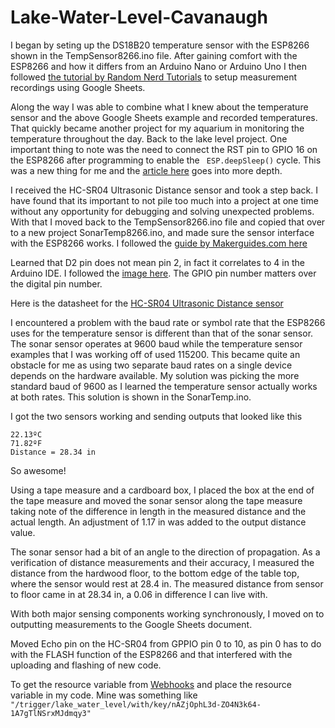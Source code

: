 # Lake-Water-Level-Cavanaugh
I began by seting up the DS18B20 temperature sensor with the ESP8266 shown in the TempSensor8266.ino file. 
After gaining comfort with the ESP8266 and how it differs from an Arduino Nano or Arduino Uno I then followed [the tutorial by Random Nerd Tutorials](https://randomnerdtutorials.com/esp32-esp8266-publish-sensor-readings-to-google-sheets/)  to setup measurement recordings using Google Sheets.

Along the way I was able to combine what I knew about the temperature sensor and the above Google Sheets example and recorded temperatures. That quickly became another project for my aquarium in monitoring the temperature throughout the day. Back to the lake level project. One important thing to note was the need to connect the RST pin to GPIO 16 on the ESP8266 after programming to enable the `
ESP.deepSleep()` cycle. This was a new thing for me and the [article here](https://randomnerdtutorials.com/esp8266-deep-sleep-with-arduino-ide/) goes into more depth.

I received the HC-SR04 Ultrasonic Distance sensor and took a step back. I have found that its important to not pile too much into a project at one time without any opportunity for debugging and solving unexpected problems. With that I moved back to the TempSensor8266.ino file and copied that over to a new project SonarTemp8266.ino, and made sure the sensor interface with the ESP8266 works. I followed the [guide by Makerguides.com here](https://www.makerguides.com/jsn-sr04t-arduino-tutorial/)

Learned that D2 pin does not mean pin 2, in fact it correlates to 4 in the Arduino IDE. I followed the [image here](https://www.electronicwings.com/nodemcu/nodemcu-gpio-with-arduino-ide). The GPIO pin number matters over the digital pin number. 

Here is the datasheet for the [HC-SR04 Ultrasonic Distance sensor](https://www.makerguides.com/wp-content/uploads/2019/02/HCSR04-Datasheet.pdf)

I encountered a problem with the baud rate or symbol rate that the ESP8266 uses for the temperature sensor is different than that of the sonar sensor. The sonar sensor operates at 9600 baud while the temperature sensor examples that I was working off of used 115200. This became quite an obstacle for me as using two separate baud rates on a single device depends on the hardware available. My solution was picking the more standard baud of 9600 as I learned the temperature sensor actually works at both rates. This solution is shown in the SonarTemp.ino.

I got the two sensors working and sending outputs that looked like this 
```` 
22.13ºC
71.82ºF
Distance = 28.34 in
```` 
So awesome! 

Using a tape measure and a cardboard box, I placed the box at the end of the tape measure and moved the sonar sensor along the tape measure taking note of the difference in length in the measured distance and the actual length. An adjustment of 1.17 in was added to the output distance value. 

The sonar sensor had a bit of an angle to the  direction of propagation. As a verification of distance measurements and their accuracy, I measured the distance from the hardwood floor, to the bottom edge of the table top, where the sensor would rest at 28.4 in. The measured distance from sensor to floor came in at 28.34 in, a 0.06 in difference I can live with.

With both major sensing components working synchronously, I moved on to outputting measurements to the Google Sheets document. 

Moved Echo pin on the HC-SR04 from GPPIO pin 0 to 10, as pin 0 has to do with the FLASH function of the ESP8266 and that interfered with the uploading and flashing of new code. 

To get the resource variable from [Webhooks](https://ifttt.com/maker_webhooks) and place the resource variable in my code. Mine was something like `"/trigger/lake_water_level/with/key/nAZjOphL3d-ZO4N3k64-1A7gTlNSrxMJdmqy3"`